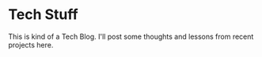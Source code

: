 # Tech Stuff
This is kind of a Tech Blog. I'll post some thoughts and lessons from recent projects here.

